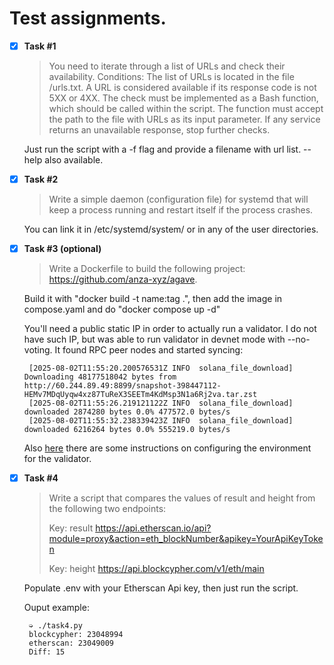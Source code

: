 # Test assignments.

 - [x] **Task #1**
    > You need to iterate through a list of URLs and check their availability. Conditions:
    > The list of URLs is located in the file /urls.txt.
    > A URL is considered available if its response code is not 5XX or 4XX.
    > The check must be implemented as a Bash function, which should be called within the script.
    > The function must accept the path to the file with URLs as its input parameter.
    > If any service returns an unavailable response, stop further checks.

    Just run the script with a -f flag and provide a filename with url list. --help also available.
 - [x] **Task #2**
    > Write a simple daemon (configuration file) for systemd that will keep a process running and restart itself if the process crashes.

    You can link it in /etc/systemd/system/ or in any of the user directories.

 - [x] **Task #3 (optional)**
    > Write a Dockerfile to build the following project: https://github.com/anza-xyz/agave.
    
    Build it with "docker build -t name:tag .", then add the image in compose.yaml and do "docker compose up -d"
    
    You'll need a public static IP in order to actually run a validator. I do not have such IP, but was able to run validator in devnet mode with --no-voting. It found RPC peer nodes and started syncing: 

        [2025-08-02T11:55:20.200576531Z INFO  solana_file_download] Downloading 48177518042 bytes from http://60.244.89.49:8899/snapshot-398447112-HEMv7MDqUyqw4xz87TuReX3SEETm4KdMsp3N1a6Rj2va.tar.zst
        [2025-08-02T11:55:26.219121122Z INFO  solana_file_download] downloaded 2874280 bytes 0.0% 477572.0 bytes/s
        [2025-08-02T11:55:32.238339423Z INFO  solana_file_download] downloaded 6216264 bytes 0.0% 555219.0 bytes/s

    Also [here](https://docs.anza.xyz/operations/guides/validator-start/#system-tuning) there are some instructions on configuring the environment for the validator.

 - [x] **Task #4**
    > Write a script that compares the values of result and height from the following two endpoints:
    >
    > Key: result
    > https://api.etherscan.io/api?module=proxy&action=eth_blockNumber&apikey=YourApiKeyToken
    > 
    > Key: height
    > https://api.blockcypher.com/v1/eth/main

    Populate .env with your Etherscan Api key, then just run the script. 

    Ouput example:
  
        ➭ ./task4.py
        blockcypher: 23048994
        etherscan: 23049009
        Diff: 15

